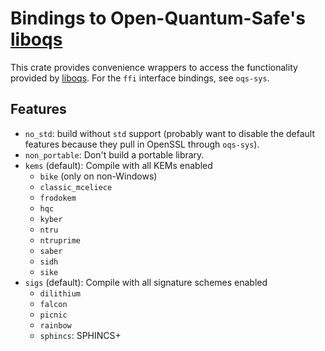 # Bindings to Open-Quantum-Safe's [liboqs][]

This crate provides convenience wrappers to access the functionality provided by [liboqs][].
For the ``ffi`` interface bindings, see ``oqs-sys``.

[liboqs]: https://github.com/Open-Quantum-Safe/liboqs

## Features

* `no_std`: build without `std` support (probably want to disable the default
  features because they pull in OpenSSL through `oqs-sys`).
* `non_portable`: Don't build a portable library.
* `kems` (default): Compile with all KEMs enabled
    * `bike`  (only on non-Windows)
    * `classic_mceliece`
    * `frodokem`
    * `hqc`
    * `kyber`
    * `ntru`
    * `ntruprime`
    * `saber`
    * `sidh`
    * `sike`
* `sigs` (default): Compile with all signature schemes enabled
    * `dilithium`
    * `falcon`
    * `picnic`
    * `rainbow`
    * `sphincs`: SPHINCS+